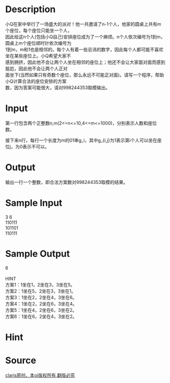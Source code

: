 
# Description

<div class="content"><div>小Q在家中举行了一场盛大的派对！他一共邀请了n-1个人，他家的圆桌上共有m个座位，每个座位只能坐一个人，</div>
<div>因此给这n个人(包括小Q自己)安排座位成为了一个麻烦。n个人依次编号为1到m，圆桌上m个座位顺时针依次编号为</div>
<div>1到m，m和1也是相邻的。每个人有着一些忌讳的数字，因此每个人都可能不喜欢坐在某些座位上。小Q希望大家不</div>
<div>感到拥挤，因此他不会让两个人坐在相邻的座位上；他还不会让大家面对面而感到尴尬，因此他不会让两个人正对</div>
<div>面坐下(当然如果只有奇数个座位，那么永远不可能正对面)。请写一个程序，帮助小Q计算合法的座位安排的方案</div>
<div>数，因为答案可能很大，请对998244353取模输出。</div>
<div></div></div>

# Input

<div class="content"><p>第一行包含两个正整数n,m(2&lt;=n&lt;=10,4&lt;=m&lt;=1000)，分别表示人数和座位数。</p>
<div>接下来n行，每行一个长度为m的01串g_i，其中g_{i,j}为1表示第i个人可以坐在座位j，为0表示不可以。</div>
<div></div></div>

# Output

<div class="content"><div>输出一行一个整数，即合法方案数对998244353取模的结果。</div>
<div></div></div>

# Sample Input

<div class="content"><span class="sampledata">3 6<br/>
110111<br/>
101101<br/>
110111</span></div>

# Sample Output

<div class="content"><span class="sampledata">6<br/>
<br/>
HINT<br/>
方案1：1坐在1，2坐在3，3坐在5。<br/>
方案2：1坐在5，2坐在3，3坐在1。<br/>
方案3：1坐在2，2坐在4，3坐在6。<br/>
方案4：1坐在2，2坐在6，3坐在4。<br/>
方案5：1坐在4，2坐在6，3坐在2。<br/>
方案6：1坐在6，2坐在4，3坐在2。</span></div>

# Hint

<div class="content"><p></p></div>

# Source

<div class="content"><p><a href="problemset.php?search=claris原创，本oj版权所有,翻版必究">claris原创，本oj版权所有,翻版必究</a></p></div>

